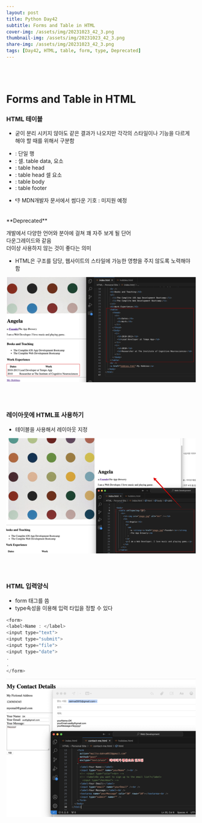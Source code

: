 ```yaml
---
layout: post
title: Python Day42
subtitle: Forms and Table in HTML
cover-img: /assets/img/20231023_42_3.png
thumbnail-img: /assets/img/20231023_42_3.png
share-img: /assets/img/20231023_42_3.png
tags: [Day42, HTML, table, form, type, Deprecated]
---
```

    
<br><br>

# Forms and Table in HTML  
  
### HTML 테이블  
- 굳이 분리 시키지 않아도 같은 결과가 나오지만 각각의 스타일이나 기능을 다르게  
해야 할 때를 위해서 구분함  
  
- <tr> : 단일 행  
- <td> : 셀. table data, 요소  
- <thead> : table head  
- <th> : table head 셀 요소  
- <tbody> : table body  
- <tfoot> : table footer  
  
- 👎 MDN개발자 문서에서 썸다운 기호 : 미지원 예정  
<br>
**Deprecated**  
   
개발에서 다양한 언어와 분야에 걸쳐 꽤 자주 보게 될 단어  
다운그레이드와 같음  
더이상 사용하지 않는 것이 좋다는 의미  
  
- HTML은 구조를 담당, 웹사이트의 스타일에 가능한 영향을 주지 않도록 노력해야 함  
  
![1](/assets/img/20231023_42_1.png)  

<br><br>
  
### 레이아웃에 HTML표 사용하기   
- 테이블을 사용해서 레이아웃 지정
   
![2](/assets/img/20231023_42_2.png)  

<br><br>
  
### HTML 입력양식  
  
- form 태그를 씀  
- type속성을 이용해 입력 타입을 정할 수 있다  
   
```javascript
<form>
<label>Name : </label>
<input type="text">
<input type="submit">
<input type="file">
<input type="date">
.
.
</form>
```  
  
![3](/assets/img/20231023_42_3.png)  

<br>
